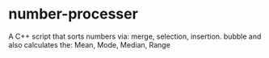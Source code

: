 # number-processer
A C++ script that sorts numbers via: merge, selection, insertion. bubble and also calculates the: Mean, Mode, Median, Range
